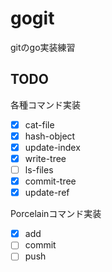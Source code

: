 # gogit

gitのgo実装練習

## TODO

各種コマンド実装
- [x] cat-file
- [x] hash-object
- [x] update-index
- [x] write-tree
- [ ] ls-files
- [x] commit-tree
- [x] update-ref

Porcelainコマンド実装
- [x] add
- [ ] commit
- [ ] push